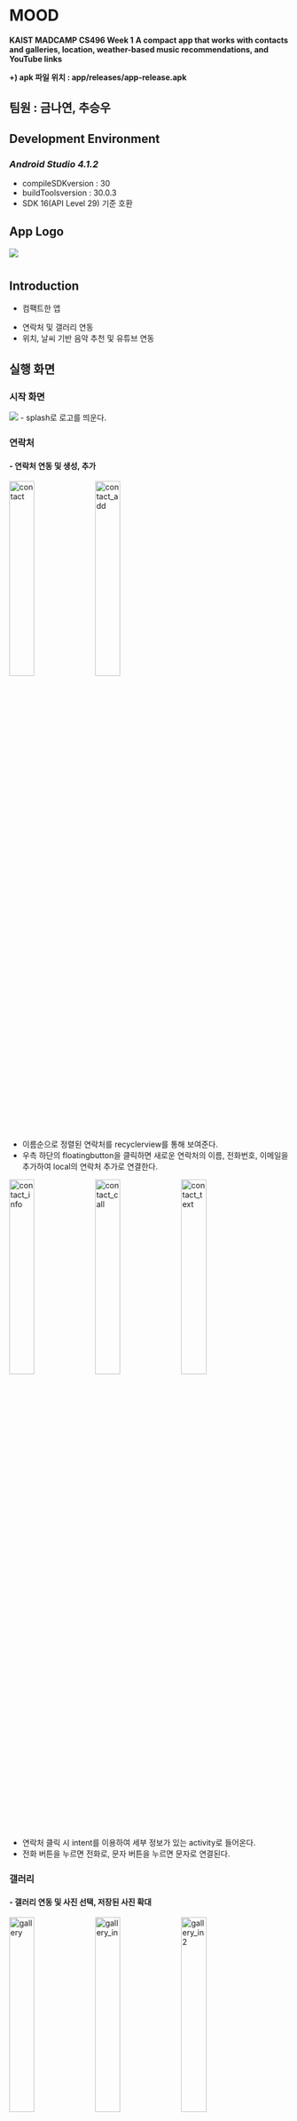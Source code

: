 # MOOD
**KAIST MADCAMP CS496 Week 1**
**A compact app that works with contacts and galleries, location, weather-based music recommendations, and YouTube links**

**+) apk 파일 위치 : app/releases/app-release.apk**




## 팀원 : 금나연, 추승우




## Development Environment

### *Android Studio 4.1.2*

  * compileSDKversion : 30
  * buildToolsversion : 30.0.3
  * SDK 16(API Level 29) 기준 호환






## **App Logo**
<img src="https://user-images.githubusercontent.com/68985625/124529645-fe91a680-de45-11eb-9b88-8490d8b4d77e.jpg"/>


# 
## **Introduction**


* 컴팩트한 앱
- 연락처 및 갤러리 연동
- 위치, 날씨 기반 음악 추천 및 유튜브 연동





## **실행 화면**

### 
### 시작 화면
<img src="https://user-images.githubusercontent.com/68985625/124556474-47ac1f80-de73-11eb-8aae-cb06a952454c.jpg"/>
- splash로 로고를 띄운다.

### 
### 연락처
#### - 연락처 연동 및 생성, 추가
<img width=30% alt="contact" src="https://user-images.githubusercontent.com/68985625/124556328-1fbcbc00-de73-11eb-9f1c-450ed4f8e754.png">   <img width=30% alt="contact_add" src="https://user-images.githubusercontent.com/68985625/124556335-221f1600-de73-11eb-9b72-0b53f9a988d7.png">
- 이름순으로 정렬된 연락처를 recyclerview를 통해 보여준다.
- 우측 하단의 floatingbutton을 클릭하면 새로운 연락처의 이름, 전화번호, 이메일을 추가하여 local의 연락처 추가로 연결한다.


<img width=30% alt="contact_info" src="https://user-images.githubusercontent.com/68985625/124556345-24817000-de73-11eb-889c-85c146bfda6d.png">   <img width=30% alt="contact_call" src="https://user-images.githubusercontent.com/68985625/124556342-23504300-de73-11eb-8dee-7f489a9e5ccf.png">   <img width=30% alt="contact_text" src="https://user-images.githubusercontent.com/68985625/124556352-251a0680-de73-11eb-9dd8-517e0f3ea019.png">
- 연락처 클릭 시 intent를 이용하여 세부 정보가 있는 activity로 들어온다.
- 전화 버튼을 누르면 전화로, 문자 버튼을 누르면 문자로 연결된다.


### 
### 갤러리
#### - 갤러리 연동 및 사진 선택, 저장된 사진 확대


<img width=30% alt="gallery" src="https://user-images.githubusercontent.com/68985625/124556353-25b29d00-de73-11eb-8496-351ff22615ee.png">   <img width=30% alt="gallery_in" src="https://user-images.githubusercontent.com/68985625/124556379-2d724180-de73-11eb-9eec-49ff9b08bb6e.png">   <img width=30% alt="gallery_in2" src="https://user-images.githubusercontent.com/68985625/124556410-3400b900-de73-11eb-861b-b011fd787f8e.png">
- 갤러리 탭으로 들어오면 하단의 이미지 선택 버튼을 통해 local gallery에 접근한다.



<img width=30% alt="gallery_select" src="https://user-images.githubusercontent.com/68985625/124556412-3531e600-de73-11eb-9d0e-ea2f9df97d20.png">   <img width=30% alt="gallery_show" src="https://user-images.githubusercontent.com/68985625/124556433-3a8f3080-de73-11eb-90b7-1fafb47dded9.png">   <img width=30% alt="gallery_click" src="https://user-images.githubusercontent.com/68985625/124556354-264b3380-de73-11eb-9ee7-46dd527ec48f.png">
- 원하는 이미지를 다중 선택한 뒤, 상단의 Done 버튼을 클릭한다.
- 이후 Toast와 함께 선택한 이미지들이 RecyclerView & GridLayoutManager에 의해 Grid로 보여진다.
- 이미지가 화면을 벗어나면 scroll을 사용한다.


### 
### 음악
#### - 현재 위치 및 날씨 표시, 유튜브 음악 추천 및 썸네일 표시, 해당 화면 실행
<img width=30% alt="music" src="https://user-images.githubusercontent.com/68985625/124564584-2c91dd80-de7c-11eb-91a5-2b738855c9c7.png">  <img width=30% alt="music_show" src="https://user-images.githubusercontent.com/68985625/124564594-2ef43780-de7c-11eb-92bb-46bd1621daf7.png">  <img width=30% alt="music_connect" src="https://user-images.githubusercontent.com/68985625/124564589-2dc30a80-de7c-11eb-9e62-e9d2f1543ab7.png">
- 하단의 음악 추천 버튼을 클릭하면 GPS tracker & OpenWeather API, action_view를 사용하여 현재 위치와 날씨가 나타나고, 날씨에 해당하는 이미지 또한 나타난다.
- 버튼의 위에는 날씨에 맞는 유투브 썸네일이 보여지며, 하단의 유투브로 이동 버튼을 클릭하면 intent를 통해 Youtube에서 해당 동영상이 열린다.
- search keyword = weather_description + "weather music"


## 
## **실행 영상**

./시연영상.mp4
  
